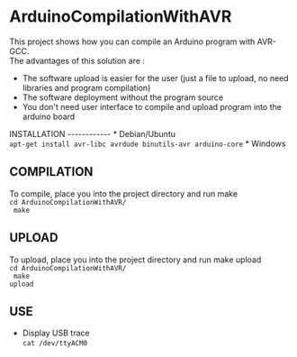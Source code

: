 ArduinoCompilationWithAVR
=========================

This project shows how you can compile an Arduino program with AVR-GCC.<br/>
The advantages of this solution are :
<ul>
	<li>The software upload is easier for the user (just a file to upload, no need libraries and program compilation)</li>
	<li>The software deployment without the program source</li>
	<li>You don't need user interface to compile and upload program into the arduino board</li>
</ul>
INSTALLATION
------------
* Debian/Ubuntu<br/>
<code>apt-get install avr-libc avrdude binutils-avr arduino-core</code>	
* Windows<br/>
	
COMPILATION
-----------
To compile, place you into the project directory and run make<br/>
<code>cd ArduinoCompilationWithAVR/<br/>
make</code>

UPLOAD
------
To upload, place you into the project directory and run make upload<br/>
<code>cd ArduinoCompilationWithAVR/<br/>
make upload</code>

USE
---
* Display USB trace<br/>
<code>cat /dev/ttyACM0</code>